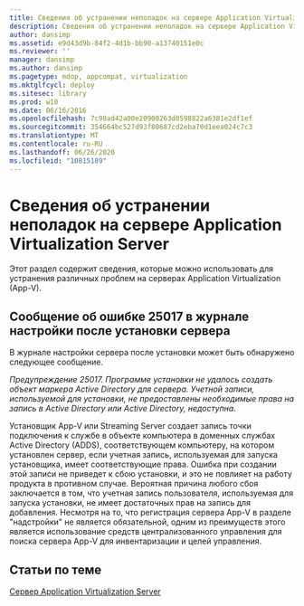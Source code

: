 ```yaml
---
title: Сведения об устранении неполадок на сервере Application Virtualization Server
description: Сведения об устранении неполадок на сервере Application Virtualization Server
author: dansimp
ms.assetid: e9d43d9b-84f2-4d1b-bb90-a13740151e0c
ms.reviewer: ''
manager: dansimp
ms.author: dansimp
ms.pagetype: mdop, appcompat, virtualization
ms.mktglfcycl: deploy
ms.sitesec: library
ms.prod: w10
ms.date: 06/16/2016
ms.openlocfilehash: 7c98ad42a00e20900263d0598822a6381e2df1ef
ms.sourcegitcommit: 354664bc527d93f80687cd2eba70d1eea024c7c3
ms.translationtype: MT
ms.contentlocale: ru-RU
ms.lasthandoff: 06/26/2020
ms.locfileid: "10815189"
---
```

# Сведения об устранении неполадок на сервере Application Virtualization Server


Этот раздел содержит сведения, которые можно использовать для устранения различных проблем на серверах Application Virtualization (App-V).

## Сообщение об ошибке 25017 в журнале настройки после установки сервера


В журнале настройки сервера после установки может быть обнаружено следующее сообщение.

*Предупреждение 25017. Программе установки не удалось создать объект маркера Active Directory для сервера. Учетной записи, используемой для установки, не предоставлены необходимые права на запись в Active Directory или Active Directory, недоступна.*

Установщик App-V или Streaming Server создает запись точки подключения к службе в объекте компьютера в доменных службах Active Directory (ADDS), соответствующем компьютеру, на котором установлен сервер, если учетная запись, используемая для запуска установщика, имеет соответствующие права. Ошибка при создании этой записи не приведет к сбою установки, и это не повлияет на работу продукта в противном случае. Вероятная причина любого сбоя заключается в том, что учетная запись пользователя, используемая для запуска установки, не имеет достаточных прав на запись для добавления. Несмотря на то, что регистрация сервера App-V в разделе "надстройки" не является обязательной, одним из преимуществ этого является использование средств централизованного управления для поиска сервера App-V для инвентаризации и целей управления.

## Статьи по теме


[Сервер Application Virtualization Server](application-virtualization-server.md)

 

 





